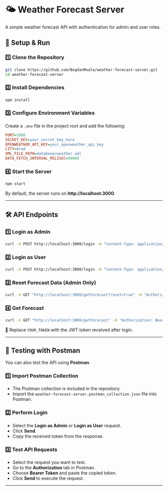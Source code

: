 # 🌤️ Weather Forecast Server

A simple weather forecast API with authentication for admin and user roles.

## 🚀 Setup & Run

### **1️⃣ Clone the Repository**

```sh
git clone https://github.com/BogdanMoale/weather-forecast-server.git
cd weather-forecast-server
```

### **2️⃣ Install Dependencies**

```sh
npm install
```

### **3️⃣ Configure Environment Variables**

Create a `.env` file in the project root and add the following:

```ini
PORT=3000
SECRET_KEY=your_secret_key_here
OPENWEATHER_API_KEY=your_openweather_api_key
CITY=Arad
XML_FILE_PATH=database/weather.xml
DATA_FETCH_INTERVAL_MILISEC=60000
```

### **4️⃣ Start the Server**

```sh
npm start
```

By default, the server runs on **http://localhost:3000**.

---

## 🛠️ API Endpoints

### **1️⃣ Login as Admin**

```sh
curl -X POST http://localhost:3000/login -H "Content-Type: application/json" -d "{\"username\":\"admin\",\"password\":\"admin\"}"
```

### **2️⃣ Login as User**

```sh
curl -X POST http://localhost:3000/login -H "Content-Type: application/json" -d "{\"username\":\"user\",\"password\":\"user\"}"
```

### **3️⃣ Reset Forecast Data (Admin Only)**

```sh
curl -X GET "http://localhost:3000/getForecast?reset=true" -H "Authorization: Bearer YOUR_TOKEN"
```

### **4️⃣ Get Forecast**

```sh
curl -X GET "http://localhost:3000/getForecast" -H "Authorization: Bearer YOUR_TOKEN"
```

🔑 Replace `YOUR_TOKEN` with the JWT token received after login.

---

## 🔄 Testing with Postman

You can also test the API using **Postman**.

### **1️⃣ Import Postman Collection**

- The Postman collection is included in the repository.
- Import the `weather-forecast-server.postman_collection.json` file into Postman.

### **2️⃣ Perform Login**

- Select the **Login as Admin** or **Login as User** request.
- Click **Send**.
- Copy the received token from the response.

### **3️⃣ Test API Requests**

- Select the request you want to test.
- Go to the **Authorization** tab in Postman.
- Choose **Bearer Token** and paste the copied token.
- Click **Send** to execute the request.

---
